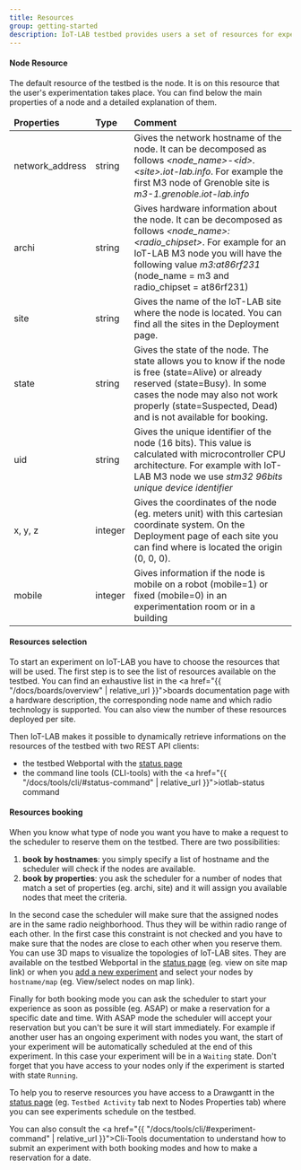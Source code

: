 ```yaml
---
title: Resources
group: getting-started
description: IoT-LAB testbed provides users a set of resources for experimentation. In this page we are going to describe these resources and their properties. When you run an experiment on IoT-LAB you must reserve these resources. For this we use a scheduler or a resource manager to which you make a reservation request. We will learn how to select and book your resources according to your experimentation needs.
---
```


#### Node Resource

The default resource of the testbed is the node. It is on this resource that the user's experimentation takes place. You can find below the main properties of a node and a detailed explanation of them.

<table class="table table-striped">
    <thead>
        <tr>
            <td><b>Properties</b></td>
            <td><b>Type</b></td>
            <td><b>Comment</b></td>
        </tr>
    </thead>
    <tbody>
    <tr>
        <td>network_address</td>
        <td>string</td>
        <td>Gives the network hostname of the node. It can be decomposed as follows <i>&lt;node_name&gt;-&lt;id&gt;.&lt;site&gt;.iot-lab.info</i>. For example the first M3 node of Grenoble site is <br><i>m3-1.grenoble.iot-lab.info</i></td>
    </tr>
    <tr>
        <td>archi</td>
        <td>string</td>
        <td>Gives hardware information about the node. It can be decomposed as follows <i>&lt;node_name&gt;:&lt;radio_chipset&gt;</i>. For example for an IoT-LAB M3 node you will have the following value <i>m3:at86rf231</i> (node_name = m3 and radio_chipset = at86rf231)</td>
    </tr>
    <tr>
        <td>site</td>
        <td>string</td>
        <td>Gives the name of the IoT-LAB site where the node is located. You can find all the sites in the Deployment page.</td>
    </tr>
    <tr>
        <td>state</td>
        <td>string</td>
        <td>Gives the state of the node. The state allows you to know if the node is free (state=Alive) or already reserved (state=Busy). In some cases the node may also not work properly (state=Suspected, Dead) and is not available for booking.</td>
    </tr>
    <tr>
        <td>uid</td>
        <td>string</td>
        <td>Gives the unique identifier of the node (16 bits). This value is calculated with microcontroller CPU architecture. For example with IoT-LAB M3 node we use <i>stm32 96bits unique device identifier</i></td>
    </tr>
    <tr>
        <td>x, y, z</td>
        <td>integer</td>
        <td>Gives the coordinates of the node (eg. meters unit) with this cartesian coordinate system. On the Deployment page of each site you can find where is located the origin (0, 0, 0).</td>
    </tr>
    <tr>
        <td>mobile</td>
        <td>integer</td>
        <td>Gives information if the node is mobile on a robot (mobile=1) or fixed (mobile=0) in an experimentation room or in a building</td>
    </tr>
    </tbody>
</table>

#### Resources selection

To start an experiment on IoT-LAB you have to choose the resources that will be used. The first step is to see the list of resources available on the testbed. You can find an exhaustive list in the <a href="{{ "/docs/boards/overview" | relative_url }}">boards documentation page</a> with a hardware description, the corresponding node name and which radio technology is supported. You can also view the number of these resources deployed per site.

Then IoT-LAB makes it possible to dynamically retrieve informations on the resources of the testbed with two REST API clients:

 * the testbed Webportal with the <a href="https://www.iot-lab.info/testbed/status" target="_blank">status page</a>
 * the command line tools (CLI-tools) with the <a href="{{ "/docs/tools/cli/#status-command" | relative_url }}">iotlab-status</a> command

#### Resources booking

When you know what type of node you want you have to make a request to the scheduler to reserve them on the testbed. There are two possibilities:

1. <b>book by hostnames</b>: you simply specify a list of hostname and the scheduler will check if the nodes are available.
2. <b>book by properties</b>: you ask the scheduler for a number of nodes that match a set of properties (eg. archi, site) and it will assign you available nodes that meet the criteria.

In the second case the scheduler will make sure that the assigned nodes are in the same radio neighborhood. Thus they will be within radio range of each other. In the first case this constraint is not checked and you have to make sure that the nodes are close to each other when you reserve them. You can use 3D maps to visualize the topologies of IoT-LAB sites. They are available on the testbed Webportal in the <a href="https://www.iot-lab.info/testbed/status" target="_blank">status page</a> (eg. view on site map link) or when you <a href="https://www.iot-lab.info/testbed/experiment" target="_blank">add a new experiment</a> and select your nodes by `hostname/map` (eg. View/select nodes on map link).

Finally for both booking mode you can ask the scheduler to start your experience as soon as possible (eg. ASAP) or make a reservation for a specific date and time. With ASAP mode the scheduler will accept your reservation but you can't be sure it will start immediately. For example if another user has an ongoing experiment with nodes you want, the start of your experiment will be automatically scheduled at the end of this experiment. In this case your experiment will be in a `Waiting` state. Don't forget that you have access to your nodes only if the experiment is started with state `Running`.

To help you to reserve resources you have access to a Drawgantt in the <a href="https://www.iot-lab.info/testbed/status" target="_blank">status page</a> (eg. `Testbed Activity` tab next to Nodes Properties tab) where you can see experiments schedule on the testbed.

You can also consult the  <a href="{{ "/docs/tools/cli/#experiment-command" | relative_url }}">Cli-Tools documentation</a> to understand how to submit an experiment with both booking modes and how to make a reservation for a date.